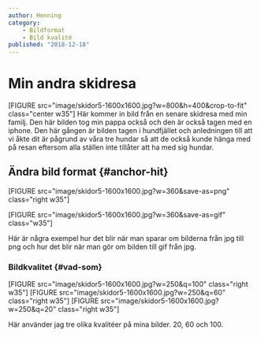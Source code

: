 ```yaml
---
author: Henning
category:
    - Bildformat
    - Bild kvalité
published: "2018-12-18"
---
```

Min andra skidresa
==================================

[FIGURE src="image/skidor5-1600x1600.jpg?w=800&h=400&crop-to-fit" class="center w35"]
Här kommer in bild från en senare skidresa med min familj. Den här bilden tog min pappa också och den är också tagen med en iphone. Den här gången är bilden tagen i hundfjället och anledningen till att vi åkte dit är pågrund av våra tre hundar så att de också kunde hänga med på resan eftersom alla ställen inte tillåter att ha med sig hundar.

<!--more-->

Ändra bild format {#anchor-hit}
-----------------------------------

[FIGURE src="image/skidor5-1600x1600.jpg?w=360&save-as=png" class="right w35"]

[FIGURE src="image/skidor5-1600x1600.jpg?w=360&save-as=gif" class="w35"]

Här är några exempel hur det blir när man sparar om bilderna från jpg till png och hur det blir när man gör om bilden till gif från jpg.
### Bildkvalitet {#vad-som}
[FIGURE src="image/skidor5-1600x1600.jpg?w=250&q=100" class="right w35"]
[FIGURE src="image/skidor5-1600x1600.jpg?w=250&q=60" class="right w35"]
[FIGURE src="image/skidor5-1600x1600.jpg?w=250&q=20" class="right w35"]

Här använder jag tre olika kvalitéer på mina bilder. 20, 60 och 100.
